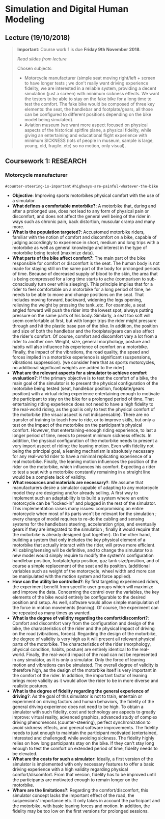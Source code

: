# Simulation and Digital Human Modeling

## Lecture (19/10/2018)

> **Important**: Course work 1 is due **Friday 9th November 2018**.
>
> *Read slides from lecture*
>
> Chosen subjects:
>
> - Motorcycle manufacturer (simple seat moving right/left + screen to have longer tests ; we don't really want driving
experience fidelity, we are interested in a reliable system, providing a decent simulation (just a screen) with minimum sickness effects.
We want the testers to be able to stay on the fake bike for a long time to test the comfort. The fake bike would be composed of three
key elements: the seat, the handlebar and footplate/gears, all those can be configured to different positions depending on the bike model being simulated).
> - Aviation museum (we want more aspect focused on physical aspects of the historical spitfire plane, a physical fidelity, while giving an
entertaining and educational flight experience with minimum SICKNESS (lots of people in museum, sample is large, young, old, fragile..etc) so
no motion, only visual).

## Coursework 1: RESEARCH

### Motorcycle manufacturer

`#counter-steering-is-important` `#highways-are-painful-whatever-the-bike`

- **Objective**: Improving sports motorbikes physical comfort with the use of a simulator.
- **What defines a comfortable motorbike?**: A motorbike that, during and after a prolonged use, does not lead to any form of physical pain or discomfort,
and does not affect the general well being of the rider in ways such as chronic pain, back distortion, muscular cramp and many more.
- **What is the population targeted?**: Accustomed motorbike riders, familiar with the notion of comfort and discomfort on a bike, capable of judging
accordingly to experience in short, medium and long trips with a motorbike as well as general knowledge and interest in the type of motorbike being tested (maximize data).
- **What parts of the bike affect comfort?**: The main part of the bike responsible for comfort or discomfort is the seat. The human body is not made for staying still
on the same part of the body for prolonged periods of time. Because of decreased supply of blood to the skin, the area that is being compressed for a long time starts
to ache (comparison to sub-consciously turn over while sleeping). This principle implies that for a rider to feel comfortable on a motorbike for a long period of time,
he needs to be able to move and change positions on the seat. That includes moving forward, backward, widening the legs opening, relieving the weight by pressing the tank..etc.
For example, a seat angled forward will push the rider into the lowest spot, always putting pressure on the same parts of his body. Similarly, a seat too soft will
seem comfortable at first, but with longer trips the rider might pressure through and hit the plastic base pan of the bike. In addition, the position and size of both the
handlebar and the footplate/gears can also affect the rider's comfort. Of course, comfort and discomfort vary a lot from a rider to another one. Weight, size, general morphology, posture and habits will also influence his experience of comfort on a motorbike. Finally, the impact of the vibrations, the road quality, the speed and forces implied
in a motorbike experience is significant (suspensions, vibrations suppression). (we consider here that as sports motorcycles, no additional significant weights are added to the rider).
- **What are the relevant aspects for a simulator to achieve comfort evaluation?**: If the primary objective is to test the comfort of a bike, the main goal of
the simulator is to present the physical configuration of the motorbike being tested (seat, handlebar position, footplate/gears position) with a virtual
riding experience entertaining enough to motivate the participant to stay on the bike for a prolonged period of time. That entertaining riding experience
does not need to have a high fidelity to the real-world riding, as the goal is only to test the physical comfort of the motorbike (the visual aspect is not indispensable).
There are no transfer of training to teach how to ride, or to improve skills, but only a test on the impact of the motorbike on the participant's physical comfort. However,
that entertaining-enough riding experience, to last a longer period of time, needs to present minimum sickness effects. In addition, the physical
configuration of the motorbike needs to present a very import aspect of riding: the leaning motion. Even with fidelity not being the principal goal,
a leaning mechanism is absolutely necessary for any real-world rider to have a minimal replicating experience of a real motorbike. Finally, the leaning motion
influences the position of the rider on the motorbike, which influences his comfort. Expecting a rider to test a seat with a motorbike constantly remaining in a straight line would be a complete lack of validity.
- **What resources and materials are necessary?**: We assume that manufacturers desire a simulator capable of adapting to any motorcycle model they are designing
and/or already selling. A first way to implement such an adaptability is to build a system where an entire motorcycle can be "locked-in" and plugged in the rest
of the simulator. This implementation raises many issues: compromising an entire motorcycle when most of its parts won't be relevant for the simulation ; every change of model requires to re-do the cabling and sensing systems for the handlebars steering, acceleration grips, and eventually gears if they are integrated to the simulation ; finally it would require that the motorbike is already designed (put together). On the other hand, building a system that only includes the key physical element of a motorbike that actually interact with the rider, will prove more efficient. All cabling/sensing will be definitive, and to change the simulator to a new model would
simply require to modify the system's configuration handlebar position, footplate/grip position, gaz tank size/position, and of course a simple replacement of the seat and its position. (additional variables such as weight of the motorcycle, wheel width and more can be manipulated with the motion system and force applied).
- **How can the utility be controlled?**: By first targeting experienced riders, the experiment benefit from specific user groups which will maximize and improve
the data. Concerning the control over the variables, the key elements of the bike would entirely be configurable to the desired position and setup. As well, software
would allow simple manipulation of the force in motion movements (leaning). Of course, the experiment can be repeated as many times as wanted.
- **What is the degree of validity regarding the comfort/discomfort?**: Comfort and discomfort vary from the configuration and design of the bike, the characteristics of
the rider and the physical impact of driving on the road (vibrations, forces). Regarding the design of the motorbike, the degree of validity is very high as it will present
all relevant physical parts of the motorbike. The characteristics of the rider (morphology, physical condition, habits, posture) are entirely identical to the real-world. Finally, the real-world impact of the road can not be represented in any simulator, as it is only a simulator. Only the force of leaning motion and vibrations can be simulated. The overall degree of validity is therefore high, as the design of the motorbike itself is very important in the comfort of the rider. In addition, the important factor of leaning brings more validity as it would allow the rider to be in more diverse and realistic postures.
- **What is the degree of fidelity regarding the general experience of driving?**: As the goal of this simulator is not to train, entertain or experiment on
driving factors and human behaviors, the fidelity of the general driving experience does not need to be high. To obtain a simulator with such fidelity, cost and technology
are aspects to greatly improve: virtual reality, advanced graphics, advanced study of complex driving phenomenons (counter-steering), perfect synchronization to avoid
sickness effects, and general software improvements. The fidelity needs to just enough to maintain the participant motivated (entertained, interested and challenged)
while avoiding sickness. The fidelity highly relies on how long participants stay on the bike. If they can't stay long enough to test the comfort on extended
period of time, fidelity needs to be elevated.
- **What are the costs for such a simulator**: Ideally, a first version of the simulator is implemented with only necessary features to offer a basic
driving experience with a high validity regarding physical comfort/discomfort. From that version, fidelity has to be improved until
the participants are motivated enough to remain longer on the motorbike.
- **Whare are the limitations?**: Regarding the comfort/discomfort, this simulator concept lacks the important effect of the road, the suspensions' importance etc.
It only takes in account the participant and the motorbike, with basic leaning forces and motion. In addition, the fidelity may be too low on the first versions
for prolonged sessions.

<!--
- **What are the advantages?**
- **What are the disadvantages/limitations?**: can't reproduce the real vibrations and impact of the road, suspensions
-->

<!--
https://www.vocabulary.com/dictionary/comfortable
https://www.vocabulary.com/dictionary/discomfort
https://www.motorcyclecruiser.com/understanding-motorcycle-passengers-pain
http://www.abc.net.au/science/articles/2014/01/28/3861788.htm
http://www.swopperusa.com/lack-of-movement/
https://www.motorcyclecruiser.com/handlebars-body-position
https://www.motorcyclecruiser.com/motorcycle-riding-position-is-important-for-comfort
https://advrider.com/f/threads/why-are-some-motorcycle-seats-so-uncomfortable.797935/
Study of vibration and its effect on health of the motorcycle rider (Shivakumara BS, Sridhar V)
Whole-body vibration exposure experienced by motorcycle riders (Hsieh-Ching Chen a,*, Wei-Chyuan Chen a, Yung-Ping Liu a, Chih-Yong Chen b, Yi-Tsong Pan)
Frequency-domain method for evaluating the ride comfort of a motorcycle (Vittore Cossalter, Alberto Doria, Roberto Lot)

 -->
